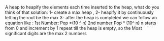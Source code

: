 <!--
Problem 3: Rearrange Array Digits

Provide an explanation for your answer, clearly organizing your thoughts into
concise and easy-to-understand language.

Focus on explaining the reasoning behind your decisions rather than giving a 
detailed description of the code. For instance, why did you choose a particular 
data structure? Additionally, discuss the efficiency of your solution in terms 
of time and space complexity. If necessary, you can support your explanation 
with code snippets or mathematical formulas. For guidance on how to write 
formulas in markdown, refer to https://docs.github.com/en/get-started/writing-on-github/working-with-advanced-formatting/writing-mathematical-expressions.
-->
A heap to heapify the elements each time inserted to the heap, what do you think of that solution:
1- create a max heap ,
2- heapify it by continuously letting the root be the max
3- after the heap is completed we can follow an equation like :
1st Number: Pop *(10 ^ n) 
2nd number Pop * (10^ n) 
n starts from 0 and increment by 1 
repeat till the heap is empty, so the Most significant digits are the max 2 numbers